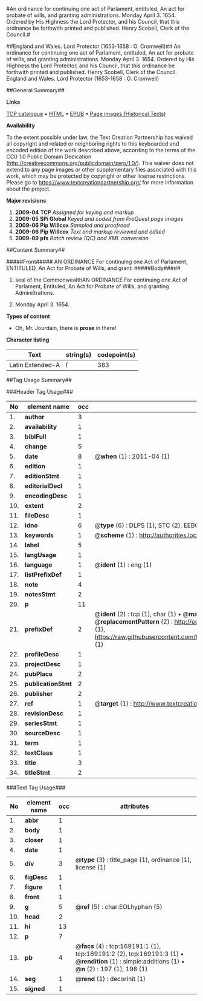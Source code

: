 #An ordinance for continuing one act of Parlament, entituled, An act for probate of wills, and granting administrations. Monday April 3. 1654. Ordered by His Highness the Lord Protector, and his Council, that this ordinance be forthwith printed and published. Henry Scobell, Clerk of the Council.#

##England and Wales. Lord Protector (1653-1658 : O. Cromwell)##
An ordinance for continuing one act of Parlament, entituled, An act for probate of wills, and granting administrations. Monday April 3. 1654. Ordered by His Highness the Lord Protector, and his Council, that this ordinance be forthwith printed and published. Henry Scobell, Clerk of the Council.
England and Wales. Lord Protector (1653-1658 : O. Cromwell)

##General Summary##

**Links**

[TCP catalogue](http://www.ota.ox.ac.uk/tcp/)  • 
[HTML](http://tei.it.ox.ac.uk/tcp/Texts-HTML/free/A74/A74510.html)  • 
[EPUB](http://tei.it.ox.ac.uk/tcp/Texts-EPUB/free/A74/A74510.epub) • 
[Page images (Historical Texts)](https://historicaltexts.jisc.ac.uk/eebo-99868438e)

**Availability**

To the extent possible under law, the Text Creation Partnership has waived all copyright and related or neighboring rights to this keyboarded and encoded edition of the work described above, according to the terms of the CC0 1.0 Public Domain Dedication (http://creativecommons.org/publicdomain/zero/1.0/). This waiver does not extend to any page images or other supplementary files associated with this work, which may be protected by copyright or other license restrictions. Please go to https://www.textcreationpartnership.org/ for more information about the project.

**Major revisions**

1. __2009-04__ __TCP__ *Assigned for keying and markup*
1. __2009-05__ __SPi Global__ *Keyed and coded from ProQuest page images*
1. __2009-06__ __Pip Willcox__ *Sampled and proofread*
1. __2009-06__ __Pip Willcox__ *Text and markup reviewed and edited*
1. __2009-09__ __pfs__ *Batch review (QC) and XML conversion*

##Content Summary##

#####Front#####
AN ORDINANCE For continuing one Act of Parlament, ENTITULED, An Act for Probate of Wills, and granti
#####Body#####

1. seal of the CommonwealthAN ORDINANCE For continuing one Act of Parlament, Entituled, An Act for Probate of Wills, and granting Adminiſtrations.

1. Monday April 3. 1654.

**Types of content**

  * Oh, Mr. Jourdain, there is **prose** in there!

**Character listing**


|Text|string(s)|codepoint(s)|
|---|---|---|
|Latin Extended-A|ſ|383|

##Tag Usage Summary##

###Header Tag Usage###

|No|element name|occ|attributes|
|---|---|---|---|
|1.|__author__|3||
|2.|__availability__|1||
|3.|__biblFull__|1||
|4.|__change__|5||
|5.|__date__|8| @__when__ (1) : 2011-04 (1)|
|6.|__edition__|1||
|7.|__editionStmt__|1||
|8.|__editorialDecl__|1||
|9.|__encodingDesc__|1||
|10.|__extent__|2||
|11.|__fileDesc__|1||
|12.|__idno__|6| @__type__ (6) : DLPS (1), STC (2), EEBO-CITATION (1), PROQUEST (1), VID (1)|
|13.|__keywords__|1| @__scheme__ (1) : http://authorities.loc.gov/ (1)|
|14.|__label__|5||
|15.|__langUsage__|1||
|16.|__language__|1| @__ident__ (1) : eng (1)|
|17.|__listPrefixDef__|1||
|18.|__note__|4||
|19.|__notesStmt__|2||
|20.|__p__|11||
|21.|__prefixDef__|2| @__ident__ (2) : tcp (1), char (1)  •  @__matchPattern__ (2) : ([0-9\-]+):([0-9IVX]+) (1), (.+) (1)  •  @__replacementPattern__ (2) : http://eebo.chadwyck.com/downloadtiff?vid=$1&page=$2 (1), https://raw.githubusercontent.com/textcreationpartnership/Texts/master/tcpchars.xml#$1 (1)|
|22.|__profileDesc__|1||
|23.|__projectDesc__|1||
|24.|__pubPlace__|2||
|25.|__publicationStmt__|2||
|26.|__publisher__|2||
|27.|__ref__|1| @__target__ (1) : http://www.textcreationpartnership.org/docs/. (1)|
|28.|__revisionDesc__|1||
|29.|__seriesStmt__|1||
|30.|__sourceDesc__|1||
|31.|__term__|1||
|32.|__textClass__|1||
|33.|__title__|3||
|34.|__titleStmt__|2||


###Text Tag Usage###

|No|element name|occ|attributes|
|---|---|---|---|
|1.|__abbr__|1||
|2.|__body__|1||
|3.|__closer__|1||
|4.|__date__|1||
|5.|__div__|3| @__type__ (3) : title_page (1), ordinance (1), license (1)|
|6.|__figDesc__|1||
|7.|__figure__|1||
|8.|__front__|1||
|9.|__g__|5| @__ref__ (5) : char:EOLhyphen (5)|
|10.|__head__|2||
|11.|__hi__|13||
|12.|__p__|7||
|13.|__pb__|4| @__facs__ (4) : tcp:169191:1 (1), tcp:169191:2 (2), tcp:169191:3 (1)  •  @__rendition__ (1) : simple:additions (1)  •  @__n__ (2) : 197 (1), 198 (1)|
|14.|__seg__|1| @__rend__ (1) : decorInit (1)|
|15.|__signed__|1||

